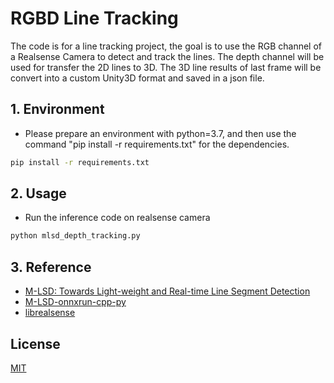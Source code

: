 # RGBD Line Tracking
The code is for a line tracking project, the goal is to use the RGB channel of a Realsense Camera to detect and track the lines. The depth channel will be used for transfer the 2D lines to 3D. The 3D line results of last frame will be convert into a custom Unity3D format and saved in a json file.

## 1. Environment

- Please prepare an environment with python=3.7, and then use the command "pip install -r requirements.txt" for the dependencies.

```bash
pip install -r requirements.txt
```

## 2. Usage

- Run the inference code on realsense camera

```bash
python mlsd_depth_tracking.py
```

## 3. Reference
* [M-LSD: Towards Light-weight and Real-time Line Segment Detection](https://github.com/navervision/mlsd)
* [M-LSD-onnxrun-cpp-py](https://github.com/hpc203/M-LSD-onnxrun-cpp-py)
* [librealsense](https://github.com/IntelRealSense/librealsense)

## License

[MIT](https://choosealicense.com/licenses/mit/)
